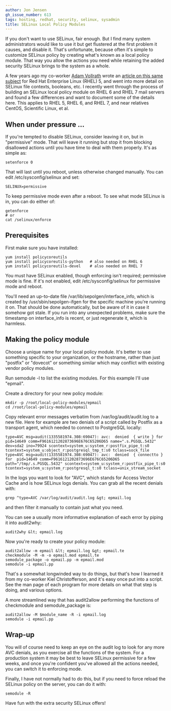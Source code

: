 ```yaml
---
author: Jon Jensen
gh_issue_number: 613
tags: hosting, redhat, security, selinux, sysadmin
title: SELinux Local Policy Modules
---
```


If you don't want to use SELinux, fair enough. But I find many system administrators would like to use it but get flustered at the first problem it causes, and disable it. That's unfortunate, because often it's simple to customize SELinux policy by creating what's known as a local policy module. That way you allow the actions you need while retaining the added security SELinux brings to the system as a whole.

A few years ago my co-worker [Adam Vollrath](/team/adam_vollrath) wrote an [article on this same subject](http://blog.endpoint.com/2010/02/selinux-httpd-modwsgi-26-rhel-centos-5.html) for Red Hat Enterprise Linux (RHEL) 5, and went into more detail on SELinux file contexts, booleans, etc. I recently went through the process of building an SELinux local policy module on RHEL 6 and RHEL 7 mail servers and found a few differences and want to document some of the details here. This applies to RHEL 5, RHEL 6, and RHEL 7, and near relatives CentOS, Scientific Linux, et al.

## When under pressure …

If you're tempted to disable SELinux, consider leaving it on, but in "permissive" mode. That will leave it running but stop it from blocking disallowed actions until you have time to deal with them properly. It's as simple as:

```nohighlight
setenforce 0
```

That will last until you reboot, unless otherwise changed manually. You can edit /etc/sysconfig/selinux and set:

```nohighlight
SELINUX=permissive
```

To keep permissive mode even after a reboot. To see what mode SELinux is in, you can do either of:

```nohighlight
getenforce
# or
cat /selinux/enforce
```

## Prerequisites

First make sure you have installed:

```nohighlight
yum install policycoreutils
yum install policycoreutils-python   # also needed on RHEL 6
yum install policycoreutils-devel    # also needed on RHEL 7
```

You must have SELinux enabled, though enforcing isn't required; permissive mode is fine. If it's not enabled, edit /etc/sysconfig/selinux for permissive mode and reboot.

You'll need an up-to-date file /var/lib/sepolgen/interface_info, which is created by /usr/sbin/sepolgen-ifgen for the specific machine you're running it on. That should be done automatically, but be aware of it in case it somehow got stale. If you run into any unexpected problems, make sure the timestamp on interface_info is recent, or just regenerate it, which is harmless.

## Making the policy module

Choose a unique name for your local policy module. It's better to use something specific to your organization, or the hostname, rather than just "postfix" or "dovecot" or something similar which may conflict with existing vendor policy modules.

Run semodule -l to list the existing modules. For this example I'll use "epmail".

Create a directory for your new policy module:

```nohighlight
mkdir -p /root/local-policy-modules/epmail
cd /root/local-policy-modules/epmail
```

Copy relevant error messages verbatim from /var/log/audit/audit.log to a new file. Here for example are two denials of a script called by Postfix as a transport agent, which needed to connect to PostgreSQL locally:

```nohighlight
type=AVC msg=audit(1335581974.308:69047): avc:  denied  { write } for  pid=14649 comm=F9616121202873696E676C65206D65 name=".s.PGSQL.5432" dev=sda2 ino=79924 scontext=system_u:system_r:postfix_pipe_t:s0 tcontext=system_u:object_r:postgresql_tmp_t:s0 tclass=sock_file
type=AVC msg=audit(1335581974.308:69047): avc:  denied  { connectto } for  pid=14649 comm=F9616121202873696E676C65206D65 path="/tmp/.s.PGSQL.5432" scontext=system_u:system_r:postfix_pipe_t:s0 tcontext=system_u:system_r:postgresql_t:s0 tclass=unix_stream_socket
```

In the logs you want to look for "AVC", which stands for Access Vector Cache and is how SELinux logs denials. You can grab all the recent denials with:

```nohighlight
grep ^type=AVC /var/log/audit/audit.log &gt; epmail.log
```

and then filter it manually to contain just what you need.

You can see a usually more informative explanation of each error by piping it into audit2why:

```nohighlight
audit2why &lt; epmail.log
```

Now you're ready to create your policy module:

```nohighlight
audit2allow -m epmail &lt; epmail.log &gt; epmail.te
checkmodule -M -m -o epmail.mod epmail.te
semodule_package -o epmail.pp -m epmail.mod
semodule -i epmail.pp
```

That's a somewhat longwinded way to do things, but that's how I learned it from my co-worker Kiel Christofferson, and it's easy once put into a script. See the man page of each program for more details on what that step is doing, and various options.

A more streamlined way that has audit2allow performing the functions of checkmodule and semodule_package is:

```nohighlight
audit2allow -M $module_name -R -i epmail.log
semodule -i epmail.pp
```

## Wrap-up

You will of course need to keep an eye on the audit log to look for any more AVC denials, as you exercise all the functions of the system. For a production system it may be best to leave SELinux permissive for a few weeks, and once you're confident you've allowed all the actions needed, you can switch it to enforcing mode.

Finally, I have not normally had to do this, but if you need to force reload the SELinux policy on the server, you can do it with:

```nohighlight
semodule -R
```

Have fun with the extra security SELinux offers!

